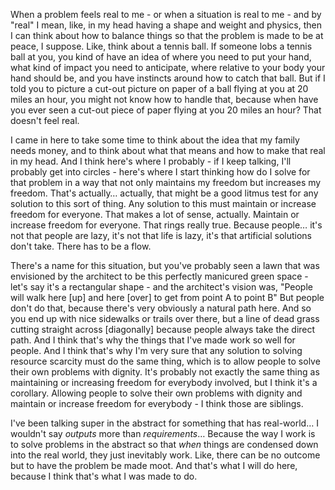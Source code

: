 When a problem feels real to me - or when a situation is real to me - and by "real" I mean, like, in my head having a shape and weight and physics, then I can think about how to balance things so that the problem is made to be at peace, I suppose. Like, think about a tennis ball. If someone lobs a tennis ball at you, you kind of have an idea of where you need to put your hand, what kind of impact you need to anticipate, where relative to your body your hand should be, and you have instincts around how to catch that ball. But if I told you to picture a cut-out picture on paper of a ball flying at you at 20 miles an hour, you might not know how to handle that, because when have you ever seen a cut-out piece of paper flying at you 20 miles an hour? That doesn't feel real.

I came in here to take some time to think about the idea that my family needs money, and to think about what that means and how to make that real in my head. And I think here's where I probably - if I keep talking, I'll probably get into circles - here's where I start thinking how do I solve for that problem in a way that not only maintains my freedom but increases my freedom. That's actually… actually, that might be a good litmus test for any solution to this sort of thing. Any solution to this must maintain or increase freedom for everyone. That makes a lot of sense, actually. Maintain or increase freedom for everyone. That rings really true. Because people… it's not that people are lazy, it's not that life is lazy, it's that artificial solutions don't take. There has to be a flow.

There's a name for this situation, but you've probably seen a lawn that was envisioned by the architect to be this perfectly manicured green space - let's say it's a rectangular shape - and the architect's vision was, "People will walk here [up] and here [over] to get from point A to point B" But people don't do that, because there's very obviously a natural path here. And so you end up with nice sidewalks or trails over there, but a line of dead grass cutting straight across [diagonally] because people always take the direct path. And I think that's why the things that I've made work so well for people. And I think that's why I'm very sure that any solution to solving resource scarcity must do the same thing, which is to allow people to solve their own problems with dignity. It's probably not exactly the same thing as maintaining or increasing freedom for everybody involved, but I think it's a corollary. Allowing people to solve their own problems with dignity and maintain or increase freedom for everybody - I think those are siblings.

I've been talking super in the abstract for something that has real-world… I wouldn't say *outputs* more than *requirements*… Because the way I work is to solve problems in the abstract so that *when* things are condensed down into the real world, they just inevitably work. Like, there can be no outcome but to have the problem be made moot. And that's what I will do here, because I think that's what I was made to do.
